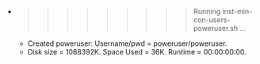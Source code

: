 * >>>>>>>>> Running inst-min-con-users-poweruser.sh ...
  * Created poweruser: Username/pwd = poweruser/poweruser.
  * Disk size = 1088392K. Space Used = 36K. Runtime = 00:00:00:00.
